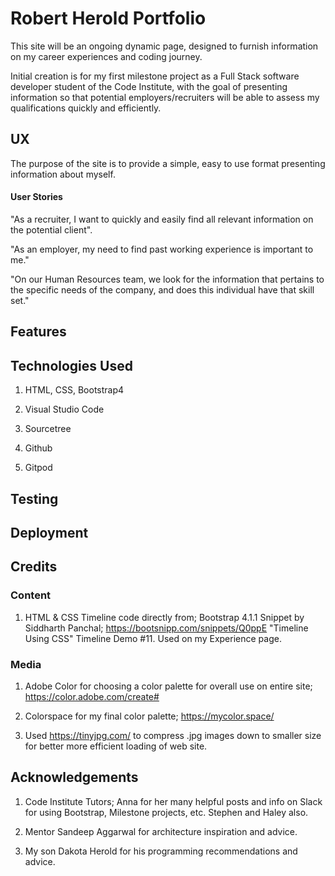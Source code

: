 # Robert Herold Portfolio

This site will be an ongoing dynamic page, designed to furnish information on my career experiences and coding journey.

Initial creation is for my first milestone project as a Full Stack software developer student of the Code Institute, 
with the goal of presenting information so that potential employers/recruiters will be able to assess my qualifications quickly and efficiently.

## UX

 The purpose of the site is to provide a simple, easy to use format presenting information about myself.

 #### User Stories

 "As a recruiter, I want to quickly and easily find all relevant information on the potential client".

 "As an employer, my need to find past working experience is important to me."

 "On our Human Resources team, we look for the information that pertains to the specific needs of the company, and does this individual have that skill set."

 ## Features




 ## Technologies Used

 1. HTML, CSS, Bootstrap4

 2. Visual Studio Code

 3. Sourcetree

 4. Github

 5. Gitpod



 ## Testing



## Deployment



## Credits

### Content

   1. HTML & CSS Timeline code directly from;  Bootstrap 4.1.1 Snippet by Siddharth Panchal;  https://bootsnipp.com/snippets/Q0ppE "Timeline Using CSS"  Timeline Demo #11.
      Used on my Experience page.


### Media

   1. Adobe Color for choosing a color palette for overall use on entire site; https://color.adobe.com/create#

   2. Colorspace for my final color palette;  https://mycolor.space/

   2. Used https://tinyjpg.com/   to compress .jpg images down to smaller size for better more efficient loading of web site.



## Acknowledgements

1. Code Institute Tutors; Anna for her many helpful posts and info on Slack for using Bootstrap, Milestone projects, etc.  Stephen and Haley also.

2. Mentor Sandeep Aggarwal for architecture inspiration and advice.

3. My son Dakota Herold for his programming recommendations and advice.


